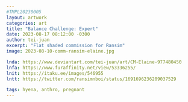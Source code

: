 ```yaml
---
#TMPL20230005
layout: artwork
categories: art
title: "Balance Challenge: Expert"
date: 2023-08-17 08:12:00 -0300
author: tei-juan
excerpt: "Flat shaded commission for Ransim"
image: 2023-08-10-comm-ransim-elaine.jpg

lnda: https://www.deviantart.com/tei-juan/art/CM-Elaine-977480450
lnfa: https://www.furaffinity.net/view/53336255/
lnit: https://itaku.ee/images/546955
lntt: https://twitter.com/ransimnboi/status/1691696236209037529

tags: hyena, anthro, pregnant
---
```

